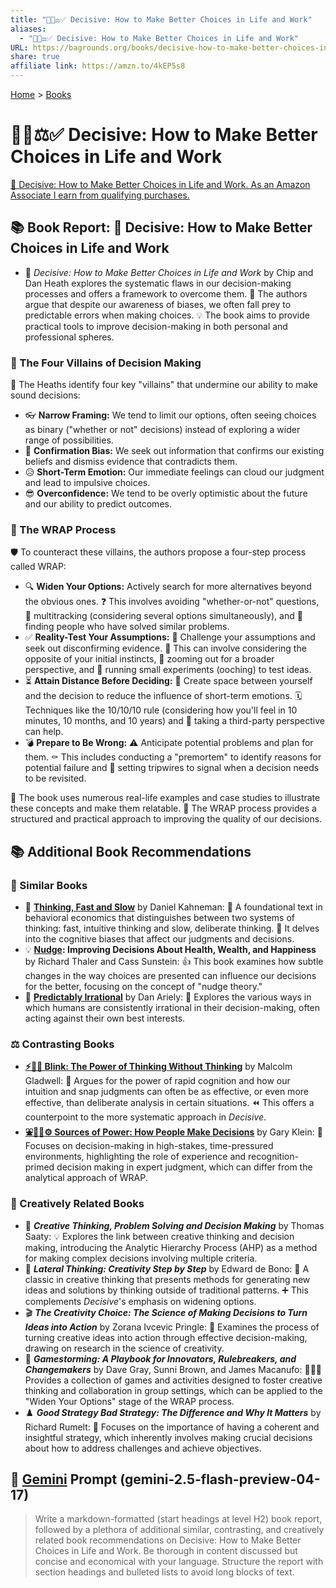 ```yaml
---
title: "🤔💡⚖️✅ Decisive: How to Make Better Choices in Life and Work"
aliases:
  - "🤔💡⚖️✅ Decisive: How to Make Better Choices in Life and Work"
URL: https://bagrounds.org/books/decisive-how-to-make-better-choices-in-life-and-work
share: true
affiliate link: https://amzn.to/4kEP5s8
---
```

[Home](../index.md) > [Books](./index.md)  
# 🤔💡⚖️✅ Decisive: How to Make Better Choices in Life and Work  
[🛒 Decisive: How to Make Better Choices in Life and Work. As an Amazon Associate I earn from qualifying purchases.](https://amzn.to/4kEP5s8)  
  
## 📚 Book Report: 🎯 Decisive: How to Make Better Choices in Life and Work  
  
* 📖 *Decisive: How to Make Better Choices in Life and Work* by Chip and Dan Heath explores the systematic flaws in our decision-making processes and offers a framework to overcome them. 🧠 The authors argue that despite our awareness of biases, we often fall prey to predictable errors when making choices. 💡 The book aims to provide practical tools to improve decision-making in both personal and professional spheres.  
  
### 👿 The Four Villains of Decision Making  
  
🧠 The Heaths identify four key "villains" that undermine our ability to make sound decisions:  
  
* 👓 **Narrow Framing:** We tend to limit our options, often seeing choices as binary ("whether or not" decisions) instead of exploring a wider range of possibilities.  
* 📰 **Confirmation Bias:** We seek out information that confirms our existing beliefs and dismiss evidence that contradicts them.  
* 😥 **Short-Term Emotion:** Our immediate feelings can cloud our judgment and lead to impulsive choices.  
* 😎 **Overconfidence:** We tend to be overly optimistic about the future and our ability to predict outcomes.  
  
### 🎁 The WRAP Process  
  
🛡️ To counteract these villains, the authors propose a four-step process called WRAP:  
  
* 🔍 **Widen Your Options:** Actively search for more alternatives beyond the obvious ones. ❓ This involves avoiding "whether-or-not" questions, 🔀 multitracking (considering several options simultaneously), and 🤝 finding people who have solved similar problems.  
* ✅ **Reality-Test Your Assumptions:** 🧐 Challenge your assumptions and seek out disconfirming evidence. 🙅 This can involve considering the opposite of your initial instincts, 🔭 zooming out for a broader perspective, and 🧪 running small experiments (ooching) to test ideas.  
* ⏳ **Attain Distance Before Deciding:** 🧘 Create space between yourself and the decision to reduce the influence of short-term emotions. 🗓️ Techniques like the 10/10/10 rule (considering how you'll feel in 10 minutes, 10 months, and 10 years) and 🤝 taking a third-party perspective can help.  
* 💣 **Prepare to Be Wrong:** ⚠️ Anticipate potential problems and plan for them. ⚰️ This includes conducting a "premortem" to identify reasons for potential failure and 🚦 setting tripwires to signal when a decision needs to be revisited.  
  
📝 The book uses numerous real-life examples and case studies to illustrate these concepts and make them relatable. 🧱 The WRAP process provides a structured and practical approach to improving the quality of our decisions.  
  
## 📚 Additional Book Recommendations  
  
### 🤝 Similar Books  
  
* 🧠 **[Thinking, Fast and Slow](./thinking-fast-and-slow.md)** by Daniel Kahneman: 🥇 A foundational text in behavioral economics that distinguishes between two systems of thinking: fast, intuitive thinking and slow, deliberate thinking. 🤯 It delves into the cognitive biases that affect our judgments and decisions.  
* 💡 **[Nudge](./nudge.md): Improving Decisions About Health, Wealth, and Happiness** by Richard Thaler and Cass Sunstein: 👍 This book examines how subtle changes in the way choices are presented can influence our decisions for the better, focusing on the concept of "nudge theory."  
* 🤪 **[Predictably Irrational](./predictably-irrational.md)** by Dan Ariely: 🤔 Explores the various ways in which humans are consistently irrational in their decision-making, often acting against their own best interests.  
  
### ⚖️ Contrasting Books  
  
* **[⚡🚫💭 Blink: The Power of Thinking Without Thinking](./blink-the-power-of-thinking-without-thinking.md)** by Malcolm Gladwell: 👀 Argues for the power of rapid cognition and how our intuition and snap judgments can often be as effective, or even more effective, than deliberate analysis in certain situations. ⏪ This offers a counterpoint to the more systematic approach in *Decisive*.  
* **[⛲🔌🤔⚙️ Sources of Power: How People Make Decisions](./sources-of-power-how-people-make-decisions.md)** by Gary Klein: 🎯 Focuses on decision-making in high-stakes, time-pressured environments, highlighting the role of experience and recognition-primed decision making in expert judgment, which can differ from the analytical approach of WRAP.  
  
### 🎨 Creatively Related Books  
  
* 🧩 ***Creative Thinking, Problem Solving and Decision Making*** by Thomas Saaty: 💡 Explores the link between creative thinking and decision making, introducing the Analytic Hierarchy Process (AHP) as a method for making complex decisions involving multiple criteria.  
* 🤸 ***Lateral Thinking: Creativity Step by Step*** by Edward de Bono: 🧠 A classic in creative thinking that presents methods for generating new ideas and solutions by thinking outside of traditional patterns. ➕ This complements *Decisive*'s emphasis on widening options.  
* 🎬 ***The Creativity Choice: The Science of Making Decisions to Turn Ideas into Action*** by Zorana Ivcevic Pringle: 🧪 Examines the process of turning creative ideas into action through effective decision-making, drawing on research in the science of creativity.  
* 🎲 ***Gamestorming: A Playbook for Innovators, Rulebreakers, and Changemakers*** by Dave Gray, Sunni Brown, and James Macanufo: 🧑‍🤝‍🧑 Provides a collection of games and activities designed to foster creative thinking and collaboration in group settings, which can be applied to the "Widen Your Options" stage of the WRAP process.  
* ♟️ ***Good Strategy Bad Strategy: The Difference and Why It Matters*** by Richard Rumelt: 🎯 Focuses on the importance of having a coherent and insightful strategy, which inherently involves making crucial decisions about how to address challenges and achieve objectives.  
  
## 💬 [Gemini](../software/gemini.md) Prompt (gemini-2.5-flash-preview-04-17)  
> Write a markdown-formatted (start headings at level H2) book report, followed by a plethora of additional similar, contrasting, and creatively related book recommendations on Decisive: How to Make Better Choices in Life and Work. Be thorough in content discussed but concise and economical with your language. Structure the report with section headings and bulleted lists to avoid long blocks of text.